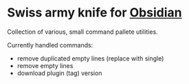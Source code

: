 # Swiss army knife for [Obsidian](https://obsidian.md)

Collection of various, small command pallete utilities.

Currently handled commands:
- remove duplicated empty lines (replace with single)
- remove empty lines
- download plugin (tag) version

